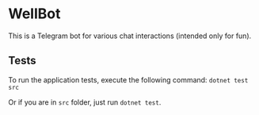 # WellBot

This is a Telegram bot for various chat interactions (intended only for fun).

## Tests

To run the application tests, execute the following command:
`dotnet test src`

Or if you are in `src` folder, just run `dotnet test`.